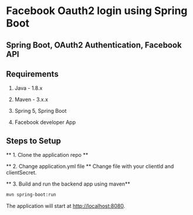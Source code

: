 # Facebook Oauth2 login using Spring Boot

## Spring Boot, OAuth2 Authentication, Facebook API


## Requirements

1.  Java - 1.8.x

2.  Maven - 3.x.x

3.  Spring 5, Spring Boot

4.  Facebook developer App


## Steps to Setup

** 1. Clone the application repo **

** 2. Change application.yml file  **
 Change file with your clientId and clientSecret.

** 3. Build and run the backend app using maven**

```bash
mvn spring-boot:run
```

The application will start at <http://localhost:8080>.
